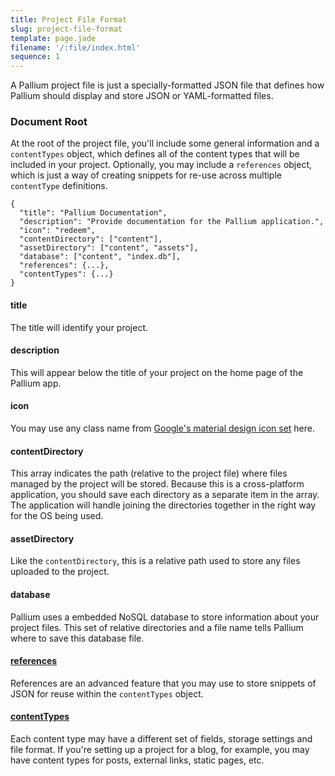 ```yaml
---
title: Project File Format
slug: project-file-format
template: page.jade
filename: '/:file/index.html'
sequence: 1
---
```

A Pallium project file is just a specially-formatted JSON file that defines how Pallium should display and store JSON or YAML-formatted files.


### Document Root
At the root of the project file, you'll include some general information and a `contentTypes` object, which defines all of the content types that will be included in your project. Optionally, you may include a `references` object, which is just a way of creating snippets for re-use across multiple `contentType` definitions.

```
{
  "title": "Pallium Documentation",
  "description": "Provide documentation for the Pallium application.",
  "icon": "redeem",
  "contentDirectory": ["content"],
  "assetDirectory": ["content", "assets"],
  "database": ["content", "index.db"],
  "references": {...},
  "contentTypes": {...}
}
```
#### title
The title will identify your project.

#### description
This will appear below the title of your project on the home page of the Pallium app.


#### icon
You may use any class name from [Google's material design icon set](https://design.google.com/icons/) here.

#### contentDirectory
This array indicates the path (relative to the project file) where files managed by the project will be stored. Because this is a cross-platform application, you should save each directory as a separate item in the array. The application will handle joining the directories together in the right way for the OS being used.

#### assetDirectory
Like the `contentDirectory`, this is a relative path used to store any files uploaded to the project.

#### database
Pallium uses a embedded NoSQL database to store information about your project files. This set of relative directories and a file name tells Pallium where to save this database file.

#### [references](./references)
References are an advanced feature that you may use to store snippets of JSON for reuse within the `contentTypes` object.

#### [contentTypes](./content-types)
Each content type may have a different set of fields, storage settings and file format. If you're setting up a project for a blog, for example, you may have content types for posts, external links, static pages, etc.